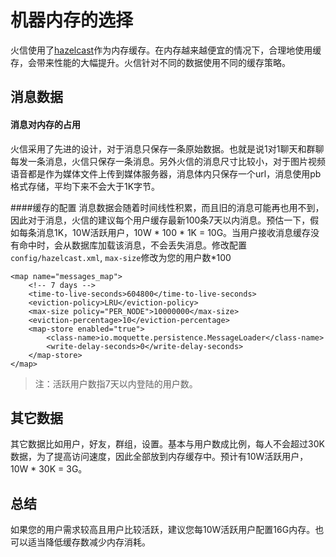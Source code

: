 # 机器内存的选择
火信使用了[hazelcast](https://hazelcast.com)作为内存缓存。在内存越来越便宜的情况下，合理地使用缓存，会带来性能的大幅提升。火信针对不同的数据使用不同的缓存策略。

## 消息数据

#### 消息对内存的占用
火信采用了先进的设计，对于消息只保存一条原始数据。也就是说1对1聊天和群聊每发一条消息，火信只保存一条消息。另外火信的消息尺寸比较小，对于图片视频语音都是作为媒体文件上传到媒体服务器，消息体内只保存一个url，消息使用pb格式存储，平均下来不会大于1K字节。

####缓存的配置
消息数据会随着时间线性积累，而且旧的消息可能再也用不到，因此对于消息，火信的建议每个用户缓存最新100条7天以内消息。预估一下，假如每条消息1K，10W活跃用户，10W * 100 * 1K = 10G。当用户接收消息缓存没有命中时，会从数据库加载该消息，不会丢失消息。修改配置```config/hazelcast.xml```, ```max-size```修改为您的用户数*100
```
<map name="messages_map">
    <!-- 7 days -->
    <time-to-live-seconds>604800</time-to-live-seconds>
    <eviction-policy>LRU</eviction-policy>
    <max-size policy="PER_NODE">10000000</max-size>
    <eviction-percentage>10</eviction-percentage>
    <map-store enabled="true">
        <class-name>io.moquette.persistence.MessageLoader</class-name>
        <write-delay-seconds>0</write-delay-seconds>
    </map-store>
</map>
```
> 注：活跃用户数指7天以内登陆的用户数。

## 其它数据
其它数据比如用户，好友，群组，设置。基本与用户数成比例，每人不会超过30K数据，为了提高访问速度，因此全部放到内存缓存中。预计有10W活跃用户， 10W * 30K = 3G。

## 总结
如果您的用户需求较高且用户比较活跃，建议您每10W活跃用户配置16G内存。也可以适当降低缓存数减少内存消耗。
